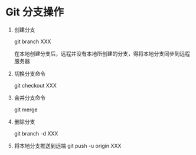 # Git 分支操作

1. 创建分支

    git branch XXX

    在本地创建分支后，远程并没有本地所创建的分支，得将本地分支同步到远程服务器

2. 切换分支命令

    git checkout XXX

3. 合并分支命令

    git merge

4. 删除分支

    git branch -d XXX

5. 将本地分支推送到远端
   git push -u origin XXX
